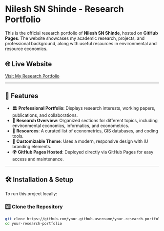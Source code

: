 # Nilesh SN Shinde - Research Portfolio

This is the official research portfolio of **Nilesh SN Shinde**, hosted on **GitHub Pages**. The website showcases my academic research, projects, and professional background, along with useful resources in environmental and resource economics.

## 🌐 Live Website
[Visit My Research Portfolio](https://enre-nilesh.github.io/)  

---

## 📌 Features

- 🏛 **Professional Portfolio**: Displays research interests, working papers, publications, and collaborations.
- 📖 **Research Overview**: Organized sections for different topics, including environmental economics, informatics, and econometrics.
- 📁 **Resources**: A curated list of econometrics, GIS databases, and coding tools.
- 🎨 **Customizable Theme**: Uses a modern, responsive design with IU branding elements.
- 🌍 **GitHub Pages Hosted**: Deployed directly via GitHub Pages for easy access and maintenance.

---

## 🛠 Installation & Setup

To run this project locally:

### **1️⃣ Clone the Repository**
```bash
git clone https://github.com/your-github-username/your-research-portfolio.git
cd your-research-portfolio

